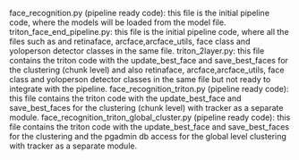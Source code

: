 face_recognition.py (pipeline ready code): this file is the initial pipeline code, where the models will be loaded from the model file.
triton_face_end_pipeline.py: this file is the initial pipeline code, where all the files such as and retinaface, arcface,arcface_utils, face class and yoloperson detector classes in the same file.
triton_2layer.py: this file contains the triton code with the update_best_face and save_best_faces for the clustering (chunk level) and also retinaface, arcface,arcface_utils, face class and yoloperson detector classes in the same file but not ready to integrate with the pipeline.
face_recognition_triton.py (pipeline ready code): this file contains the triton code with the update_best_face and save_best_faces for the clustering (chunk level) with tracker as a separate module.
face_recognition_triton_global_cluster.py (pipeline ready code): this file contains the triton code with the update_best_face and save_best_faces for the clustering and the pgadmin db access for the global level clustering with tracker as a separate module.

